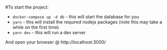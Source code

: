 #To start the project:

- `docker-compose up -d db` - this will start the database for you
- `yarn` - this will install the required nodejs packages (note this may take a while on the first time)
- `yarn dev` - this will run a dev server

And open your browser @ http://localhost:3000/
